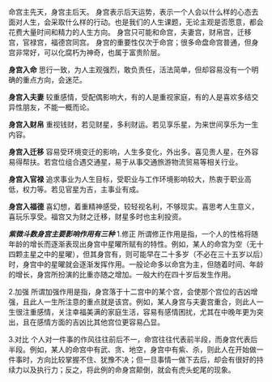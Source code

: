 命宫主先天，身宫主后天。
身宫表示后天运势，表示一个人会以什么样的心态去面对人生，会采取什么样的行动。也是我们的人生课题，无论主观是否愿意，都会花费大量时间和精力的人生方向。
身宫只可能和命宫，夫妻宫，财帛宫，迁移宫，官禄宫，福德宫同宫。
身宫的重要性仅次于命宫；很多命盘命宫普通，但身宫非常好，可以化腐朽为神奇，也属于富贵阶层。

**身宫入命**
思行一致，为人主观强烈，敢负责任，活法简单，但却容易没有一个明确的重点方向，会迷茫。

**身宫入夫妻**
较重感情，受配偶影响大，有的人是重视家庭，有的人是喜欢多结交异性朋友，不能一概而论。

**身宫入财帛**
重视钱财，若见财星，多利财运。若见享乐星，为来世间享乐为一生内容。

**身宫入迁移**
容易受环境变迁的影响，人生多变化，外出多。喜见贵人星，在外容易得帮扶。若宫位组合遇交通星，易于从事交通旅游物流贸易等相关行业。

**身宫入官禄**
追求事业为人生目标，受职业与工作环境影响较大，热衷于职业高低，权力等。若见官星为吉，主事业有成。

**身宫入福德**
喜幻想，着重精神感受，较轻视名利，不够现实。喜思考人生意义，喜玩乐享受。福宫又为财之迁移，财星多时也主利投资。

***紫微斗数身宫主要影响作用有三种***
1.修正
所谓修正作用是指，一个人的性格将随年龄的增长而逐渐表现出身宫中星曜所赋有的特性。例如，某人的命宫为空（无十四颗主星之中的星曜），但其身宫有，则可能早在二十多岁（不必在三十五岁以后）时，身宫中的星曜就会逐渐发挥作用。一般论命多以命宫为主，但随着时间、年龄的增长，身宫所扮演的比重亦随之增加。一般大约在四十岁后发生作用。

2.加强
所谓加强作用是指，身宫落于十二宫中的某个宫，会使那个宫位的吉凶增强，且此人一生所注意的重点就是该宫。例如，某人身宫与夫妻宫重合，则此人一生很注重感情，关注幸福美满的家庭生活，容易有感情困扰，尤其在中晚年更为突出，且在感情方面的吉凶比其他宫位更容易凸显。

3.对比
个人对一件事的作风往往前后不一，命宫往往代表前半段，而身宫代表后半段。例如，某人的命宫中有武、贪、地空，身宫中有紫、杀，则此人在开始做一件事时，方向比较掌握不住、犹豫不决；但一旦事情一做下去后，却会有很好的持续力以及执行力；反之，将此例的命身宫颠倒，就会有虎头蛇尾的现象。